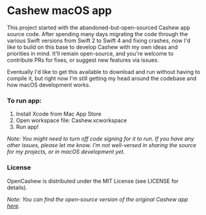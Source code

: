 # Cashew macOS app

This project started with the abandoned-but-open-sourced Cashew app source code. After spending many days migrating the code through the various Swift versions from Swift 2 to Swift 4 and fixing crashes, now I'd like to build on this base to develop Cashew with my own ideas and priorities in mind. It'll remain open-source, and you're welcome to contribute PRs for fixes, or suggest new features via issues.

Eventually I'd like to get this available to download and run without having to compile it, but right now I'm still getting my head around the codebase and how macOS development works.

### To run app:
1. Install Xcode from Mac App Store
2. Open workspace file: Cashew.xcworkspace
3. Run app!

*Note: You might need to turn off code signing for it to run. If you have any other issues, please let me know. I'm not well-versed in sharing the source for my projects, or in macOS development yet.*

### License

OpenCashew is distributed under the MIT License (see LICENSE for details).

*Note: You can find the open-source version of the original Cashew app [here](https://github.com/simplerocket-llc/OpenCashew).*
